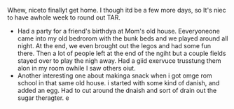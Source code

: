 Whew, niceto finallyt get home. I though itd be a few more days, so It's niec to have awhole week to round out TAR.
- Had a party for a friend's birthdya at Mom's old house. Eeveryoneone came into my old bedrorom with the bunk beds and we played around all night. At the end, we even brought out the legos and had some fun there. Then a lot of people left at the end of the ngiht but a couple fields stayed over to play the nigh away. Had a giid exervuce trusstung them alon in my room owhile I saw others oiut.
- Another interesting one about makinga snack when i got omge rom school in that same old house. i started with some kind of danish, and added an egg. Had to cut around the dnaish and sort of drain out the sugar theragter. e
